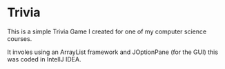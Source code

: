 # Trivia

This is a simple Trivia Game I created for one of my computer science courses. 

It involes using an ArrayList framework and JOptionPane (for the GUI) this was coded in IntellJ IDEA.
